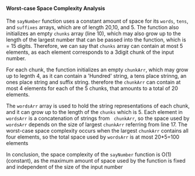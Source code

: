 #### Worst-case Space Complexity Analysis

The `sayNumber` function uses a constant amount of space for its `words`, `tens`, and `suffixes` arrays, which are of length 20,10, and 5. The function also initializes an empty `chunks` array (line 10), which may also grow up to the length of the largest number  that can be passed into the function, which is = 15 digits. Therefore, we can say that `chunks` array can contain at most 5 elements, as each element corresponds to a 3digit chunk of the input number.

For each chunk, the function initializes an empty `chunkArr`, which may grow up to legnth 4, as it can contain a 'Hundred' string, a tens place strinng, an ones place string and suffix string. therefore the `chunkArr` can contain at most 4 elements for each of the 5 chunks, that amounts to a total of 20 elements.

The `wordsArr` array is used to hold the string representations of each chunk, and it can grow up to the length of the `chunks` which is 5. Each element in `wordsArr` is a concatenation of strings from ` chunkArr`, so the space used by `wordsArr` depends on the size of largest `chunkArr` referring from line 17. The worst-case space complexity occurs when the largest `chunkArr` contains all four elements, so the total space used by `wordsArr` is at most 20*5=100 elements

In conclusion, the space complexity of the `sayNumber` function is O(1) (constant), as the maximum amount of space used by the function is fixed and independent of the size of the input number
